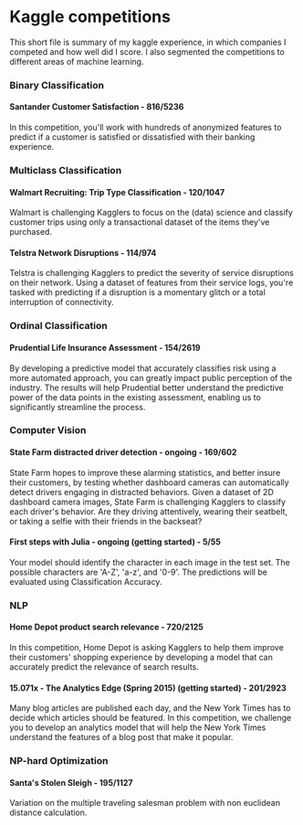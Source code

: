 # Kaggle competitions
This short file is summary of my kaggle experience, in which companies I competed and how well did I score.
I also segmented the competitions to different areas of machine learning.

### Binary Classification
#### Santander Customer Satisfaction - 816/5236
In this competition, you'll work with hundreds of anonymized features to predict if a customer is satisfied or dissatisfied with their banking experience.

### Multiclass Classification
#### Walmart Recruiting: Trip Type Classification - 120/1047
Walmart is challenging Kagglers to focus on the (data) science and classify customer trips using only a transactional dataset of the items they've purchased.

#### Telstra Network Disruptions - 114/974
Telstra is challenging Kagglers to predict the severity of service disruptions on their network. Using a dataset of features from their service logs,
 you're tasked with predicting if a disruption is a momentary glitch or a total interruption of connectivity.

### Ordinal Classification
#### Prudential Life Insurance Assessment - 154/2619
By developing a predictive model that accurately classifies risk using a more automated approach, you can greatly impact public perception of the industry.
The results will help Prudential better understand the predictive power of the data points in the existing assessment, enabling us to significantly streamline the process.

### Computer Vision
#### State Farm distracted driver detection - ongoing - 169/602
State Farm hopes to improve these alarming statistics, and better insure their customers,
by testing whether dashboard cameras can automatically detect drivers engaging in distracted behaviors. Given a dataset of 2D dashboard camera images,
State Farm is challenging Kagglers to classify each driver's behavior. Are they driving attentively, wearing their seatbelt, or taking a selfie with their friends in the backseat?

#### First steps with Julia - ongoing (getting started) - 5/55
Your model should identify the character in each image in the test set. The possible characters are 'A-Z', 'a-z', and '0-9'.
The predictions will be evaluated using Classification Accuracy.

### NLP
#### Home Depot product search relevance - 720/2125
In this competition, Home Depot is asking Kagglers to help them improve their customers' shopping experience by developing a model that can accurately predict the relevance of search results.

#### 15.071x - The Analytics Edge (Spring 2015) (getting started) - 201/2923
Many blog articles are published each day, and the New York Times has to decide which articles should be featured. In this competition,
we challenge you to develop an analytics model that will help the New York Times understand the features of a blog post that make it popular.

### NP-hard Optimization
#### Santa's Stolen Sleigh - 195/1127
Variation on the multiple traveling salesman problem with non euclidean distance calculation.